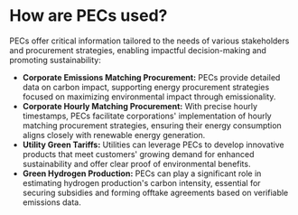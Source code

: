 # How are PECs used?

PECs offer critical information tailored to the needs of various stakeholders and procurement strategies, enabling impactful decision-making and promoting sustainability:

* **Corporate Emissions Matching Procurement:** PECs provide detailed data on carbon impact, supporting energy procurement strategies focused on maximizing environmental impact through emissionality.
* **Corporate Hourly Matching Procurement:** With precise hourly timestamps, PECs facilitate corporations' implementation of hourly matching procurement strategies, ensuring their energy consumption aligns closely with renewable energy generation.
* **Utility Green Tariffs:** Utilities can leverage PECs to develop innovative products that meet customers' growing demand for enhanced sustainability and offer clear proof of environmental benefits.
* **Green Hydrogen Production:** PECs can play a significant role in estimating hydrogen production's carbon intensity, essential for securing subsidies and forming offtake agreements based on verifiable emissions data.
